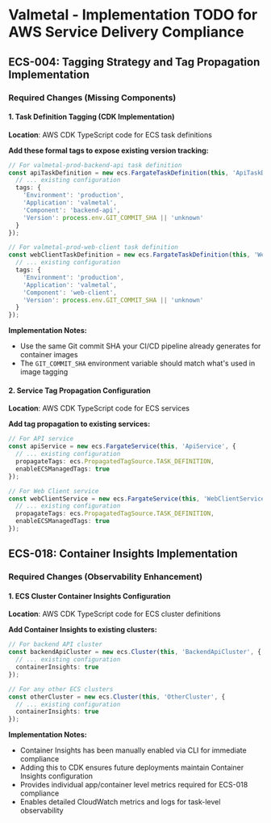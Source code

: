 # Valmetal - Implementation TODO for AWS Service Delivery Compliance

## ECS-004: Tagging Strategy and Tag Propagation Implementation

### Required Changes (Missing Components)

#### 1. Task Definition Tagging (CDK Implementation)

**Location**: AWS CDK TypeScript code for ECS task definitions

**Add these formal tags to expose existing version tracking:**
```typescript
// For valmetal-prod-backend-api task definition
const apiTaskDefinition = new ecs.FargateTaskDefinition(this, 'ApiTaskDef', {
  // ... existing configuration
  tags: {
    'Environment': 'production',
    'Application': 'valmetal',
    'Component': 'backend-api',
    'Version': process.env.GIT_COMMIT_SHA || 'unknown'
  }
});

// For valmetal-prod-web-client task definition
const webClientTaskDefinition = new ecs.FargateTaskDefinition(this, 'WebClientTaskDef', {
  // ... existing configuration
  tags: {
    'Environment': 'production',
    'Application': 'valmetal',
    'Component': 'web-client',
    'Version': process.env.GIT_COMMIT_SHA || 'unknown'
  }
});
```

**Implementation Notes:**
- Use the same Git commit SHA your CI/CD pipeline already generates for container images
- The `GIT_COMMIT_SHA` environment variable should match what's used in image tagging

#### 2. Service Tag Propagation Configuration

**Location**: AWS CDK TypeScript code for ECS services

**Add tag propagation to existing services:**
```typescript
// For API service
const apiService = new ecs.FargateService(this, 'ApiService', {
  // ... existing configuration
  propagateTags: ecs.PropagatedTagSource.TASK_DEFINITION,
  enableECSManagedTags: true
});

// For Web Client service
const webClientService = new ecs.FargateService(this, 'WebClientService', {
  // ... existing configuration
  propagateTags: ecs.PropagatedTagSource.TASK_DEFINITION,
  enableECSManagedTags: true
});
```

## ECS-018: Container Insights Implementation

### Required Changes (Observability Enhancement)

#### 1. ECS Cluster Container Insights Configuration

**Location**: AWS CDK TypeScript code for ECS cluster definitions

**Add Container Insights to existing clusters:**
```typescript
// For backend API cluster
const backendApiCluster = new ecs.Cluster(this, 'BackendApiCluster', {
  // ... existing configuration
  containerInsights: true
});

// For any other ECS clusters
const otherCluster = new ecs.Cluster(this, 'OtherCluster', {
  // ... existing configuration
  containerInsights: true
});
```

**Implementation Notes:**
- Container Insights has been manually enabled via CLI for immediate compliance
- Adding this to CDK ensures future deployments maintain Container Insights configuration
- Provides individual app/container level metrics required for ECS-018 compliance
- Enables detailed CloudWatch metrics and logs for task-level observability
